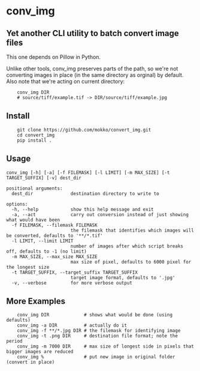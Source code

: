 # conv_img 
## Yet another CLI utility to batch convert image files

This one depends on Pillow in Python. 

Unlike other tools, conv_img preserves parts of the path, so we're not converting
images in place (in the same directory as orginal) by default. Also note that we're 
acting on current directory:
```
	conv_img DIR
	# source/tiff/example.tif -> DIR/source/tiff/example.jpg
```
## Install
```
	git clone https://github.com/mokko/convert_img.git
	cd convert_img
	pip install .
```


## Usage
```
conv_img [-h] [-a] [-f FILEMASK] [-l LIMIT] [-m MAX_SIZE] [-t TARGET_SUFFIX] [-v] dest_dir

positional arguments:
  dest_dir              destination directory to write to

options:
  -h, --help            show this help message and exit
  -a, --act             carry out conversion instead of just showing what would have been
  -f FILEMASK, --filemask FILEMASK
                        the filemask that identifies which images will be converted, defaults to '**/*.tif'
  -l LIMIT, --limit LIMIT
                        number of images after which script breaks off, defaults to -1 (no limit)
  -m MAX_SIZE, --max_size MAX_SIZE
                        max size of pixel, defaults to 6000 pixel for the longest size
  -t TARGET_SUFFIX, --target_suffix TARGET_SUFFIX
                        target image format, defaults to '.jpg'
  -v, --verbose         for more verbose output
```

## More Examples
```
	conv_img DIR             # shows what would be done (using defaults)
	conv_img -a DIR          # actually do it 
	conv_img -f **/*.jpg DIR # the filemask for identifying image
	conv_img -t .png DIR     # destination file format; note the period
	conv_img -m 7000 DIR     # max size of longest side in pixels that bigger images are reduced
	conv_img %               # put new image in original folder (convert in place)
```
